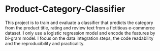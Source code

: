 # Product-Category-Classifier

This project is to train and evaluate a classifier that predicts the category from the product title, rating and review text from a fictitious e-commerce dataset. I only use a logistic regression model and encode the features by bi-gram model. I focus on the data integration steps, the code readability and the reproducibility and practicality.
